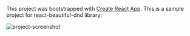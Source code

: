 This project was bootstrapped with [Create React App](https://github.com/facebook/create-react-app).
This is a sample project for react-beautiful-dnd library:

![project-screenshot](https://pasteboard.co/J7tSibk.png)

